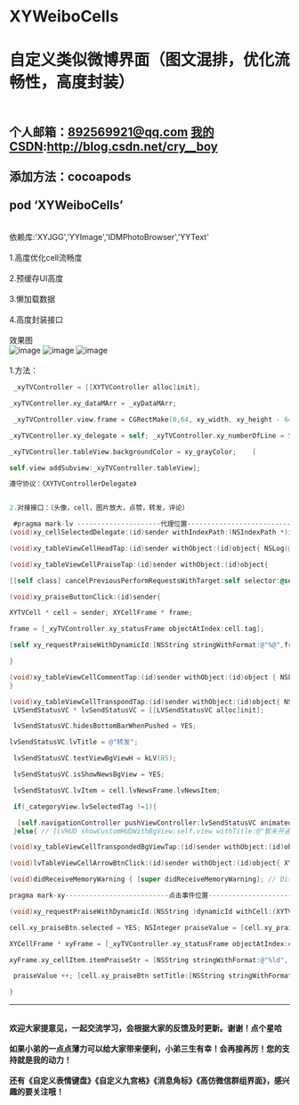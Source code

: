 # XYWeiboCells
自定义类似微博界面（图文混排，优化流畅性，高度封装）
===
<br>个人邮箱：892569921@qq.com [我的CSDN](http://blog.csdn.net/cry__boy):http://blog.csdn.net/cry__boy <br/>
<br>添加方法：cocoapods<br/>
<br>pod ‘XYWeiboCells’<br/> 
---
<br>依赖库:'XYJGG','YYImage','IDMPhotoBrowser','YYText'<br/>
<br>1.高度优化cell流畅度</br>
<br>2.预缓存UI高度</br>
<br>3.懒加载数据</br>
<br>4.高度封装接口</br>
<br>效果图</br>
![image](https://github.com/cryboyofyu/XYWeiboCells/blob/master/XYWeiboExample/XYWeiboExample/XYClasses/XYTestImgs/XYWeiboCellShow1.gif)    ![image](https://github.com/cryboyofyu/XYWeiboCells/blob/master/XYWeiboExample/XYWeiboExample/XYClasses/XYTestImgs/XYWeiboCellShow2.gif)    ![image](https://github.com/cryboyofyu/XYWeiboCells/blob/master/XYWeiboExample/XYWeiboExample/XYClasses/XYTestImgs/XYWeiboCellShow3.gif)   
<br>1.方法：<br/>
```objective-c
 _xyTVController = [[XYTVController alloc]init]; 

_xyTVController.xy_dataMArr = _xyDataMArr;

 _xyTVController.view.frame = CGRectMake(0,64, xy_width, xy_height - 64); 

_xyTVController.xy_delegate = self; _xyTVController.xy_numberOfLine = 5; 

_xyTVController.tableView.backgroundColor = xy_grayColor;    [

self.view addSubview:_xyTVController.tableView];    

遵守协议：《XYTVControllerDelegate》 


2.对接接口：（头像，cell，图片放大，点赞，转发，评论）

 #pragma mark-lv ---------------------代理位置------------------------------
(void)xy_cellSelectedDelegate:(id)sender withIndexPath:(NSIndexPath *)indexPath{ NSLog(@"\n进入了详情页\n"); }

(void)xy_tableViewCellHeadTap:(id)sender withObject:(id)object{ NSLog(@"\n进入了个人页\n"); }

(void)xy_tableViewCellPraiseTap:(id)sender withObject:(id)object{

[[self class] cancelPreviousPerformRequestsWithTarget:self selector:@selector(xy_praiseButtonClick:) object:object]; [self performSelector:@selector(xy_praiseButtonClick:) withObject:object afterDelay:0.3]; }

(void)xy_praiseButtonClick:(id)sender{

XYTVCell * cell = sender; XYCellFrame * frame;

frame = [_xyTVController.xy_statusFrame objectAtIndex:cell.tag];

[self xy_requestPraiseWithDynamicId:[NSString stringWithFormat:@"%@",frame.xy_cellItem.itemId] withCell:cell];

}

(void)xy_tableViewCellCommentTap:(id)sender withObject:(id)object { NSLog(@"\n进入详情页\n");
}

(void)xy_tableViewCellTranspondTap:(id)sender withObject:(id)object{ NSLog(@"\n转发事件触发了\n"); XYTVCell * cell = object;
 LVSendStatusVC * lvSendStatusVC = [[LVSendStatusVC alloc]init]; 

 lvSendStatusVC.hidesBottomBarWhenPushed = YES; 

lvSendStatusVC.lvTitle = @"转发"; 

 lvSendStatusVC.textViewBgViewH = kLV(85); 

 lvSendStatusVC.isShowNewsBgView = YES; 

 lvSendStatusVC.lvItem = cell.lvNewsFrame.lvNewsItem; 

 if(_categoryView.lvSelectedTag !=1){

  [self.navigationController pushViewController:lvSendStatusVC animated:YES]; //
 }else{ // [LVHUD showCustomHUDWithBgView:self.view withTitle:@"暂未开通此功能!"]; // } }

(void)xy_tableViewCellTranspondedBgViewTap:(id)sender withObject:(id)object{ NSLog(@"\n转发事件触发了\n"); }

(void)lvTableViewCellArrowBtnClick:(id)sender withObject:(id)object{ XYTVCell * cell = object; // _selectedDynamicId = cell.lvNewsFrame.lvNewsItem.itemId; // [_lvMoreActionSheet showInView:self.view]; }

(void)didReceiveMemoryWarning { [super didReceiveMemoryWarning]; // Dispose of any resources that can be recreated. }

pragma mark-xy--------------------------点击事件位置------------------------------

(void)xy_requestPraiseWithDynamicId:(NSString )dynamicId withCell:(XYTVCell)cell{

cell.xy_praiseBtn.selected = YES; NSInteger praiseValue = [cell.xy_praiseBtn.currentTitle integerValue];

XYCellFrame * xyFrame = [_xyTVController.xy_statusFrame objectAtIndex:cell.tag];

xyFrame.xy_cellItem.itemPraiseStr = [NSString stringWithFormat:@"%ld",(long)praiseValue]; xyFrame.xy_cellItem.itemIsPraisedByMe = @"1";

 praiseValue ++; [cell.xy_praiseBtn setTitle:[NSString stringWithFormat:@"%ld",(long)praiseValue] forState:UIControlStateNormal];

} 
```
---
<br>**欢迎大家提意见，一起交流学习，会根据大家的反馈及时更新。谢谢！点个星哈**<br/>
<br>**如果小弟的一点点薄力可以给大家带来便利，小弟三生有幸！会再接再厉！您的支持就是我的动力！**<br/>
<br>**还有《自定义表情键盘》《自定义九宫格》《消息角标》《高仿微信群组界面》，感兴趣的要关注哦！**<br/>
